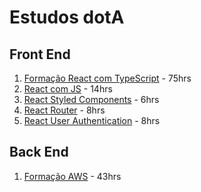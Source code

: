 # Estudos dotA

## Front End

1. [Formação React com TypeScript](https://cursos.alura.com.br/formacao-react-ts) - 75hrs
2. [React com JS](https://cursos.alura.com.br/course/react-desenvolvendo-javascript) - 14hrs
3. [React Styled Components](https://cursos.alura.com.br/course/react-styled-components) - 6hrs
4. [React Router](https://cursos.alura.com.br/course/react-router-navegacao-spa) - 8hrs
5. [React User Authentication](https://cursos.alura.com.br/course/react-autenticando-usuarios) - 8hrs

## Back End

1. [Formação AWS](https://cursos.alura.com.br/formacao-amazon-web-services) - 43hrs
<!--stackedit_data:
eyJoaXN0b3J5IjpbLTIxOTI1MzM5OSwxNzA2MDcxMzg0LC0yMj
Y3MTk1NTEsLTE5MTY2MzAyMjhdfQ==
-->